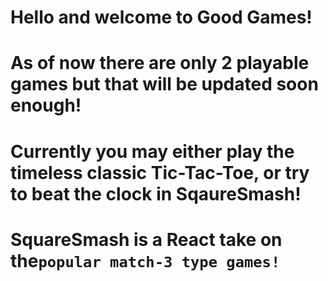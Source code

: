 # Hello and welcome to Good Games!
# As of now there are only 2 playable games but that will be updated soon enough!
# Currently you may either play the timeless classic Tic-Tac-Toe, or try to beat the clock in SqaureSmash!
# SquareSmash is a React take on the` popular match-3 type games! `